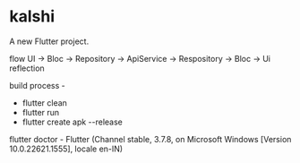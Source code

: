 # kalshi

A new Flutter project.

flow
UI -> Bloc -> Repository -> ApiService -> Respository -> Bloc -> Ui reflection

build process - 
- flutter clean
- flutter run 
- flutter create apk --release

flutter doctor - 
Flutter (Channel stable, 3.7.8, on Microsoft Windows [Version 10.0.22621.1555], locale en-IN)

